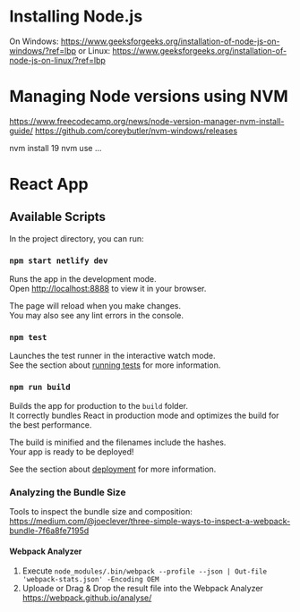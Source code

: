 # Installing Node.js

On Windows: https://www.geeksforgeeks.org/installation-of-node-js-on-windows/?ref=lbp
or Linux: https://www.geeksforgeeks.org/installation-of-node-js-on-linux/?ref=lbp

# Managing Node versions using NVM

https://www.freecodecamp.org/news/node-version-manager-nvm-install-guide/
https://github.com/coreybutler/nvm-windows/releases

nvm install 19
nvm use ...

# React App

## Available Scripts

In the project directory, you can run:

### `npm start netlify dev`

Runs the app in the development mode.\
Open [http://localhost:8888](http://localhost:8888) to view it in your browser.

The page will reload when you make changes.\
You may also see any lint errors in the console.

### `npm test`

Launches the test runner in the interactive watch mode.\
See the section about [running tests](https://facebook.github.io/create-react-app/docs/running-tests) for more information.

### `npm run build`

Builds the app for production to the `build` folder.\
It correctly bundles React in production mode and optimizes the build for the best performance.

The build is minified and the filenames include the hashes.\
Your app is ready to be deployed!

See the section about [deployment](https://facebook.github.io/create-react-app/docs/deployment) for more information.

### Analyzing the Bundle Size

Tools to inspect the bundle size and composition: https://medium.com/@joeclever/three-simple-ways-to-inspect-a-webpack-bundle-7f6a8fe7195d

#### Webpack Analyzer

1. Execute `node_modules/.bin/webpack --profile --json | Out-file 'webpack-stats.json' -Encoding OEM`
2. Uploade or Drag & Drop the result file into the Webpack Analyzer https://webpack.github.io/analyse/
